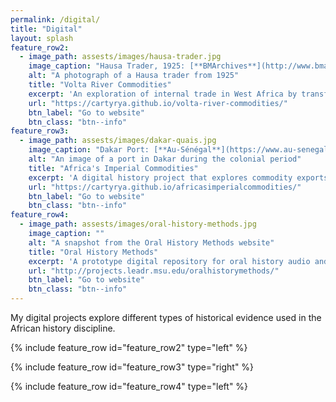 ```yaml
---
permalink: /digital/
title: "Digital"
layout: splash
feature_row2:
  - image_path: assests/images/hausa-trader.jpg
    image_caption: "Hausa Trader, 1925: [**BMArchives**](http://www.bmarchives.org/items/show/57785)"
    alt: "A photograph of a Hausa trader from 1925"
    title: "Volta River Commodities"
    excerpt: 'An exploration of internal trade in West Africa by transforming information collected by colonial officials into a digital dataset. In the first half of the twentieth century, colonial officials stationed at preventative stations in the Gold Coast (what is now Ghana) collected information about the movement of people and goods along the colony’s border. The published dataset built from this information contains a total of 7,735 records of commodities that traders carried across the Volta River between 1901 and 1940. The records include quantities for monthly, quarterly, and yearly periods, which reflect the information in the original sources. Where available, the records include a description of the commodity, as well as the location and direction of movement. The dataset is available as a CSV and JSON file on the Volta River Commodities website, which contains contextual information about the history of trade along the Volta River, the archival documents, and the data processing. The website was built as part of the [Cultural Heritage Informatics initiative](http://chi.anthropology.msu.edu/) at Michigan State University.'
    url: "https://cartyrya.github.io/volta-river-commodities/"
    btn_label: "Go to website"
    btn_class: "btn--info"
feature_row3:
  - image_path: assests/images/dakar-quais.jpg
    image_caption: "Dakar Port: [**Au-Sénégal**](https://www.au-senegal.com/dakar-et-saint-louis-dans-les-annees-quarante,1768.html)"
    alt: "An image of a port in Dakar during the colonial period"
    title: "Africa's Imperial Commodities"
    excerpt: 'A digital history project that explores commodity exports from Africa to Europe. The project utilizes available export data from the nineteenth and twentieth centuries to interrogate the trade relationships between the two continents. While the export data constitutes the core content of the project, the published website contextualizes the data with webpages about historical sources, individual commodities, and similar digital projects. The webpages about individual commodities discuss the historical changes reflected in the export data and include interactive data visualizations for users to further engage the information in the underlying dataset. The project contributes to digital history by making export data more accessible to students and researchers. Moreover, the project illustrates the importance of the African context for understanding the historical trade relationship between Africa and Europe. The website was built as part of the [Cultural Heritage Informatics initiative](http://chi.anthropology.msu.edu/) at Michigan State University.'
    url: "https://cartyrya.github.io/africasimperialcommodities/"
    btn_label: "Go to website"
    btn_class: "btn--info"
feature_row4:
  - image_path: assests/images/oral-history-methods.jpg
    image_caption: ""
    alt: "A snapshot from the Oral History Methods website"
    title: "Oral History Methods"
    excerpt: 'A prototype digital repository for oral history audio and video recordings. The repository is housed within LEADR’s website and hosted on MATRIX’s servers. The repository uses [Omeka Classic](https://omeka.org/) as a content management system and the [Oral History Metadata Synchronizer](http://www.oralhistoryonline.org/) (OHMS) application as a tool to index the interviews and their transcripts. Additionally, the site has a series of essays on best practices for oral history collection, with attention to the specific needs of African oral historians. These essays explain the technical considerations and best practices for: recording equipment; data curation; transcription and analysis; and preservation of oral history recordings. The essays show that the technical process of recording is integral to the analytic, scholarly work of oral history. This website was built for a graduate seminar on the Digital Humanities and Social Sciences at Michigan State University.'
    url: "http://projects.leadr.msu.edu/oralhistorymethods/"
    btn_label: "Go to website"
    btn_class: "btn--info"
---
```


My digital projects explore different types of historical evidence used in the African history discipline.

{% include feature_row id="feature_row2" type="left" %}

{% include feature_row id="feature_row3" type="right" %}

{% include feature_row id="feature_row4" type="left" %}
